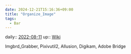 ```yaml
---
date: 2024-12-21T15:16:36+09:00
title: "Organize_Image"
tags:
  - Bar
---
```


daily:: [2022-08-11](Daily_Note/2022-08-11.md)
up:: [Wiki](Wiki.md)

Imgbrd_Grabber, Pixivutil2, Allusion, Digikam, Adobe Bridge

